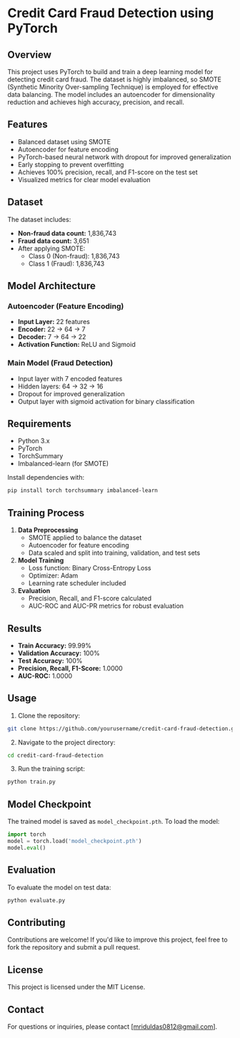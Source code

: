 # Credit Card Fraud Detection using PyTorch

## Overview
This project uses PyTorch to build and train a deep learning model for detecting credit card fraud. The dataset is highly imbalanced, so SMOTE (Synthetic Minority Over-sampling Technique) is employed for effective data balancing. The model includes an autoencoder for dimensionality reduction and achieves high accuracy, precision, and recall.

## Features
- Balanced dataset using SMOTE
- Autoencoder for feature encoding
- PyTorch-based neural network with dropout for improved generalization
- Early stopping to prevent overfitting
- Achieves 100% precision, recall, and F1-score on the test set
- Visualized metrics for clear model evaluation

## Dataset
The dataset includes:
- **Non-fraud data count:** 1,836,743
- **Fraud data count:** 3,651
- After applying SMOTE:
  - Class 0 (Non-fraud): 1,836,743
  - Class 1 (Fraud): 1,836,743

## Model Architecture
### Autoencoder (Feature Encoding)
- **Input Layer:** 22 features
- **Encoder:** 22 → 64 → 7
- **Decoder:** 7 → 64 → 22
- **Activation Function:** ReLU and Sigmoid

### Main Model (Fraud Detection)
- Input layer with 7 encoded features
- Hidden layers: 64 → 32 → 16
- Dropout for improved generalization
- Output layer with sigmoid activation for binary classification

## Requirements
- Python 3.x
- PyTorch
- TorchSummary
- Imbalanced-learn (for SMOTE)

Install dependencies with:
```bash
pip install torch torchsummary imbalanced-learn
```

## Training Process
1. **Data Preprocessing**
   - SMOTE applied to balance the dataset
   - Autoencoder for feature encoding
   - Data scaled and split into training, validation, and test sets
2. **Model Training**
   - Loss function: Binary Cross-Entropy Loss
   - Optimizer: Adam
   - Learning rate scheduler included
3. **Evaluation**
   - Precision, Recall, and F1-score calculated
   - AUC-ROC and AUC-PR metrics for robust evaluation

## Results
- **Train Accuracy:** 99.99%
- **Validation Accuracy:** 100%
- **Test Accuracy:** 100%
- **Precision, Recall, F1-Score:** 1.0000
- **AUC-ROC:** 1.0000

## Usage
1. Clone the repository:
```bash
git clone https://github.com/yourusername/credit-card-fraud-detection.git
```
2. Navigate to the project directory:
```bash
cd credit-card-fraud-detection
```
3. Run the training script:
```bash
python train.py
```

## Model Checkpoint
The trained model is saved as `model_checkpoint.pth`. To load the model:
```python
import torch
model = torch.load('model_checkpoint.pth')
model.eval()
```

## Evaluation
To evaluate the model on test data:
```bash
python evaluate.py
```

## Contributing
Contributions are welcome! If you'd like to improve this project, feel free to fork the repository and submit a pull request.

## License
This project is licensed under the MIT License.

## Contact
For questions or inquiries, please contact [mriduldas0812@gmail.com].

